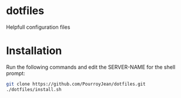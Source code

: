 # dotfiles
Helpfull configuration files 


# Installation

Run the following commands and edit the SERVER-NAME for the shell prompt:

```bash
git clone https://github.com/PourroyJean/dotfiles.git
./dotfiles/install.sh
```
